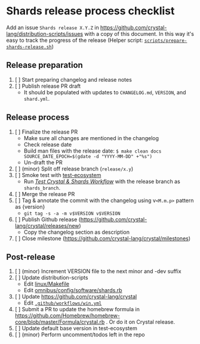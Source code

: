 # Shards release process checklist

Add an issue `Shards release X.Y.Z` in https://github.com/crystal-lang/distribution-scripts/issues with a copy of this document. In this way it's easy to track the progress of the release (Helper script: [`scripts/prepare-shards-release.sh`](./scripts/prepare-shards-release.sh))

## Release preparation

1. [ ] Start preparing changelog and release notes
2. [ ] Publish release PR draft
   * It should be populated with updates to `CHANGELOG.md`, `VERSION`, and `shard.yml`.

## Release process

1. [ ] Finalize the release PR
   * Make sure all changes are mentioned in the changelog
   * Check release date
   * Build man files with the release date: `$ make clean docs SOURCE_DATE_EPOCH=$(gdate -d "YYYY-MM-DD" +"%s")`
   * Un-draft the PR
2. [ ] (minor) Split off release branch (`release/x.y`)
3. [ ] Smoke test with [test-ecosystem](https://github.com/crystal-lang/test-ecosystem)
   * Run [*Test Crystal & Shards Workflow*](https://github.com/crystal-lang/test-ecosystem/actions/workflows/test-crystal-shards.yml) with the release branch as `shards_branch`.
4. [ ] Merge the release PR
5. [ ] Tag & annotate the commit with the changelog using v`<M.m.p>` pattern as {version}
   * `git tag -s -a -m v$VERSION v$VERSION`
7. [ ] Publish Github release (https://github.com/crystal-lang/crystal/releases/new)
   * Copy the changelog section as description
8. [ ] Close milestone (https://github.com/crystal-lang/crystal/milestones)

## Post-release

1. [ ] (minor) Increment VERSION file to the next minor and -dev suffix
2. [ ] Update distribution-scripts
   * Edit [linux/Makefile](../linux/Makefile)
   * Edit [omnibus/config/software/shards.rb](../omnibus/config/software/shards.rb)
3. [ ] Update https://github.com/crystal-lang/crystal
   * Edit [`.github/workflows/win.yml`](https://github.com/crystal-lang/crystal/blob/master/.github/workflows/win.yml)
3. [ ] Submit a PR to update the homebrew formula in https://github.com/Homebrew/homebrew-core/blob/master/Formula/crystal.rb . Or do it on Crystal release.
4. [ ] Update default base version in test-ecosystem
6. [ ] (minor) Perform uncomment/todos left in the repo
